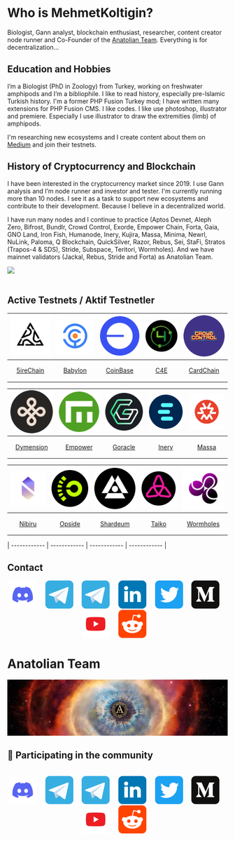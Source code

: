 # Who is MehmetKoltigin?
Biologist, Gann analyst, blockchain enthusiast, researcher, content creator node runner and Co-Founder of the [Anatolian Team](https://github.com/AnatolianTeam). Everything is for decentralization...

## Education and Hobbies
I’m a Biologist (PhD in Zoology) from Turkey, working on freshwater amphipods and I’m a bibliophile. I like to read history, especially pre-Islamic Turkish history. I'm a former PHP Fusion Turkey mod; I have written many extensions for PHP Fusion CMS. I like codes. I like use photoshop, illustrator and premiere. Especially I use illustrator to draw the extremities (limb) of amphipods.

I'm researching new ecosystems and I create content about them on [Medium](https://medium.com/@mehmetkoltigin) and join their testnets.

## History of Cryptocurrency and Blockchain
I have been interested in the cryptocurrency market since 2019. I use Gann analysis and I’m node runner and investor and tester. I'm currently running more than 10 nodes. I see it as a task to support new ecosystems and contribute to their development. Because I believe in a decentralized world.

I have run many nodes and I continue to practice (Aptos Devnet, Aleph Zero, Bifrost, Bundlr, Crowd Control, Exorde, Empower Chain, Forta, Gaia, GNO Land, Iron Fish, Humanode, Inery, Kujira, Massa, Minima, Newrl, NuLink, Paloma, Q Blockchain, QuickSilver, Razor, Rebus, Sei, StaFi, Stratos (Trapos-4 & SDS), Stride, Subspace, Teritori, Wormholes). And we have mainnet validators (Jackal, Rebus, Stride and Forta) as Anatolian Team.

<div align="center">
  <div style="display: flex; align-items: flex-start;">
    <img align="top" src="https://komarev.com/ghpvc/?username=koltigin&color=brightgreen" height='35'/>
<br />
<br />
  </div>
</div>


## Active Testnets / Aktif Testnetler

| [<img src='https://github.com/koltigin/koltigin/blob/main/logos/5ire.png' alt='5ire' height='auto' width='auto'>](https://#) | [<img src='https://github.com/koltigin/koltigin/blob/main/logos/babylon.png' alt='babylon' height='auto' width='auto'>](https://babylon.explorers.guru/validator/bbnvaloper1n72vp5xs7ym7705t0rwtgxt6v3s0t3072mja6l) | [<img src='https://github.com/koltigin/koltigin/blob/main/logos/base.png?raw=true' alt='base' height='auto' width='auto'>](https://#) | [<img src='https://github.com/koltigin/koltigin/blob/main/logos/chain4energy.png' alt='c4e' height='auto' width='auto'>](https://explorer-testnet.c4e.io/validators/c4evaloper1n72vp5xs7ym7705t0rwtgxt6v3s0t307n7dk3w) | [<img src='https://github.com/koltigin/koltigin/blob/main/logos/crowdcontrol.png' alt='crowdcontrol' height='auto' width='auto'>](https://explorer.kjnodes.com/cardchain-testnet/staking/ccvaloper1vecesanll83q8np8d7ktgs0c3fegutkdr9eacp) |
| ------------ | ------------ | ------------ | ------------ |  ------------ |
| <p align="center" height='120' width='120'><a href="https://#" target="_blank" rel="noreferrer noopener">5ireChain</a></p> | <p align="center" height='120' width='120'><a href="https://babylon.explorers.guru/validator/bbnvaloper1n72vp5xs7ym7705t0rwtgxt6v3s0t3072mja6l" target="_blank" rel="noreferrer noopener">Babylon</a></p> | <p align="center" height='120' width='120'><a href="https://#" target="_blank" rel="noreferrer noopener">CoinBase</a></p> | <p align="center" height='120' width='120'><a href="https://explorer-testnet.c4e.io/validators/c4evaloper1n72vp5xs7ym7705t0rwtgxt6v3s0t307n7dk3w" target="_blank" rel="noreferrer noopener">C4E</a></p> | <p align="center" height='120' width='120'><a href="https://explorer.kjnodes.com/cardchain-testnet/staking/ccvaloper1vecesanll83q8np8d7ktgs0c3fegutkdr9eacp" target="_blank" rel="noreferrer noopener">CardChain</a></p> | 

| [<img src='https://github.com/koltigin/koltigin/blob/main/logos/dymension.png' alt='dymension'>](https://dymension.explorers.guru/validator/dymvaloper1hpc6du6mtzkjankhyxa78f5y7dp2p84dqd0egu) | [<img src='https://github.com/koltigin/koltigin/blob/main/logos/empowerchain.png' alt='babylon'>](https://empower.explorers.guru/validator/empowervaloper1a2sjsmud92g39ta2uysgc3legu8cefw8lz3lh9) | [<img src='https://github.com/koltigin/koltigin/blob/main/logos/goracle.png?raw=true' alt='goracle'>](https://#) | [<img src='https://github.com/koltigin/koltigin/blob/main/logos/inery.png' alt='c4e'>](https://explorer.inery.io/master-nodes/account_info/?name=koltigin) | [<img src='https://github.com/koltigin/koltigin/blob/main/logos/massa.png' alt='massa'>](https://test.massa.net/v1/) |
| ------------ | ------------ | ------------ | ------------ |  ------------ |
|<p align="center"><a href="https://dymension.explorers.guru/validator/dymvaloper1hpc6du6mtzkjankhyxa78f5y7dp2p84dqd0egu" target="_blank" rel="noreferrer noopener">Dymension</a></p> | <p align="center"><a href="https://empower.explorers.guru/validator/empowervaloper1a2sjsmud92g39ta2uysgc3legu8cefw8lz3lh9" target="_blank" rel="noreferrer noopener">Empower</a></p> | <p align="center"><a href="https://" target="_blank" rel="noreferrer noopener">Goracle</a></p> | <p align="center"><a href="https://explorer.inery.io/master-nodes/account_info/?name=koltigin" target="_blank" rel="noreferrer noopener">Inery</a></p> | <p align="center"><a href="https://test.massa.net/v1/" target="_blank" rel="noreferrer noopener">Massa</a></p> |

| [<img src='https://github.com/koltigin/koltigin/blob/main/logos/nibiru.png' alt='nibiru'>](https://nibiru.explorers.guru/validator/nibivaloper1n72vp5xs7ym7705t0rwtgxt6v3s0t3077ern5f) | [<img src='https://github.com/koltigin/koltigin/blob/main/logos/opside.png' alt='opside'>](https://pre-alpha-beacon.opside.info/validator/1521) | [<img src='https://github.com/koltigin/koltigin/blob/main/logos/shardeum.png' alt='shardeum'>](https://#) | [<img src='https://github.com/koltigin/koltigin/blob/main/logos/taiko.png' alt='taiko'>](https://) | [<img src='https://github.com/koltigin/koltigin/blob/main/logos/wormholes.png' alt='wormholes'>](https://www.wormholesscan.com/#/AccountDetail/0xc1Dd4aE2C303ea86394345CE0CD3523Aa6fa70Ca) |
| ------------ | ------------ | ------------ | ------------ |  ------------ |
|<p align="center"><a href="https://nibiru.explorers.guru/validator/nibivaloper1n72vp5xs7ym7705t0rwtgxt6v3s0t3077ern5f" target="_blank" rel="noreferrer noopener">Nibiru</a></p> | <p align="center"><a href="https://pre-alpha-beacon.opside.info/validator/1521" target="_blank" rel="noreferrer noopener">Opside</a></p> | <p align="center"><a href="https://" target="_blank" rel="noreferrer noopener">Shardeum</a></p> | <p align="center"><a href="https://" target="_blank" rel="noreferrer noopener">Taiko</a></p> | <p align="center"><a href="https://www.wormholesscan.com/#/AccountDetail/0xc1Dd4aE2C303ea86394345CE0CD3523Aa6fa70Ca" target="_blank" rel="noreferrer noopener">Wormholes</a></p> |


| ------------ | ------------ | ------------ | ------------ | 

## Contact

<div align="center">
  <a href="https://discordapp.com/users/837933958280904737"><img src="https://github.com/koltigin/koltigin/blob/main/static/discord.svg" width="64" /></a>
  &nbsp; &nbsp;
  <a href="https://t.me/mehmetkoltigin"><img src="https://github.com/koltigin/koltigin/blob/main/static/telegram.svg" width="64" /></a>
  &nbsp; &nbsp;
  <a href="https://t.me/AnatolianTeam"><img src="https://github.com/koltigin/koltigin/blob/main/static/telegram.svg" width="64" /></a>
  &nbsp; &nbsp;
  <a href="https://www.linkedin.com/company/"><img src="https://github.com/koltigin/koltigin/blob/main/static/linkedin.svg" width="64" /></a>
  &nbsp; &nbsp;
  <a href="https://twitter.com/mehmetkoltigin"><img src="https://github.com/koltigin/koltigin/blob/main/static/twitter.svg" width="64" /></a>
  &nbsp; &nbsp;
  <a href="https://medium.com/@mehmetkoltigin"><img src="https://github.com/koltigin/koltigin/blob/main/static/medium.svg" width="64" /></a>
  &nbsp; &nbsp;
  <a href="https://www.youtube.com/@mehmetkoltigin"><img src="https://github.com/koltigin/koltigin/blob/main/static/youtube.svg" width="64" /></a>
  &nbsp; &nbsp;
  <a href="https://www.reddit.com/user/MehmetKolTigin" target="_blank" rel="noopener noreferrer"><img src="https://github.com/koltigin/koltigin/blob/main/static/reddit.svg" width="64" /></a>
  &nbsp; &nbsp;
</div>

# Anatolian Team
<a href="https://anatolianteam.com/"><img src="/static/Anatolian-Team-GitHub-Banner.jpg" /></a>
## 🙋 Participating in the community

<br/>

<div align="center">
  <a href="https://discord.gg/AnatolianTeam#9538"><img src="/static/discord.svg" width="64" /></a>
  &nbsp; &nbsp;
  <a href="https://t.me/AnatolianTeamduyuru"><img src="/static/telegram.svg" width="64" /></a>
  &nbsp; &nbsp;
  <a href="https://t.me/AnatolianTeam"><img src="/static/telegram.svg" width="64" /></a>
  &nbsp; &nbsp;
  <a href="https://www.linkedin.com/company/anatolianteam"><img src="/static/linkedin.svg" width="64" /></a>
  &nbsp; &nbsp;
  <a href="https://twitter.com/AnatolianTeam"><img src="/static/twitter.svg" width="64" /></a>
  &nbsp; &nbsp;
  <a href="https://medium.com/AnatolianTeam"><img src="/static/medium.svg" width="64" /></a>
  &nbsp; &nbsp;
  <a href="https://www.youtube.com/@AnatolianTeam"><img src="/static/youtube.svg" width="64" /></a>
  &nbsp; &nbsp;
  <a href="https://www.reddit.com/r/AnatolianTeam" target="_blank" rel="noopener noreferrer"><img src="/static/reddit.svg" width="64" /></a>  
  &nbsp; &nbsp;
</div>
